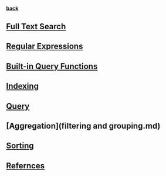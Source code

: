 #### [back](../Mongo_Main.md)


## [Full Text Search](fulltext.md) 

## [Regular Expressions](regx.md)

## [Built-in Query Functions](queryOptions.md)

## [Indexing](index.md) 

## [Query](query.md)

## [Aggregation](filtering and grouping.md)

## [Sorting](sort.md)

## [Refernces](refernces.md)